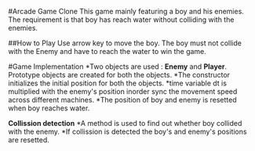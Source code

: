 #Arcade Game Clone
  This game mainly featuring a boy and his enemies. The requirement is that boy has reach water without colliding with the enemies.

##How to Play
  Use arrow key to move the boy. The boy must not collide with the Enemy and have to reach the water to win the game.

 #Game Implementation
  *Two objects are used : **Enemy** and **Player**. Prototype objects are created for both the objects. 
  *The constructor initializes the initial position for both the objects.
  *time variable dt is multiplied with the enemy's position inorder sync the movement speed across different machines.
  *The position of boy and enemy is resetted when boy reaches water.

  **Collission detection**
  *A method is used to find out whether boy collided with the enemy. 
  *If collission is detected the boy's and enemy's positions are resetted.




